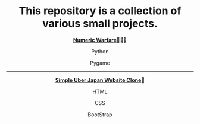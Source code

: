 <div align="center"> 
  <h1>This repository is a collection of various small projects.</h1>
  <p><a href="https://github.com/DayDreamYGithub/Various-Small-Projects/tree/main/Pygame-NumericWarfare"><strong>Numeric Warfare</strong></a>🌟🌟🌟</p>
  <p>Python</p>
  <p>Pygame</p>
  <hr>
  <p><a href="https://github.com/DayDreamYGithub/Various-Small-Projects/tree/main/Uber-Clone"><strong>Simple Uber Japan Website Clone</strong></a>🌟</p>
  <p>HTML</p>
  <p>CSS</p>
  <p>BootStrap</p>
</div>
